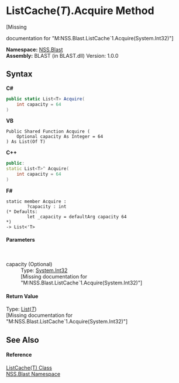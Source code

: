 # ListCache(*T*).Acquire Method 
 

\[Missing <summary> documentation for "M:NSS.Blast.ListCache`1.Acquire(System.Int32)"\]

**Namespace:**&nbsp;<a href="88b55311-4a89-0894-e27a-e157e443c7f7">NSS.Blast</a><br />**Assembly:**&nbsp;BLAST (in BLAST.dll) Version: 1.0.0

## Syntax

**C#**<br />
``` C#
public static List<T> Acquire(
	int capacity = 64
)
```

**VB**<br />
``` VB
Public Shared Function Acquire ( 
	Optional capacity As Integer = 64
) As List(Of T)
```

**C++**<br />
``` C++
public:
static List<T>^ Acquire(
	int capacity = 64
)
```

**F#**<br />
``` F#
static member Acquire : 
        ?capacity : int 
(* Defaults:
        let _capacity = defaultArg capacity 64
*)
-> List<'T> 

```


#### Parameters
&nbsp;<dl><dt>capacity (Optional)</dt><dd>Type: <a href="https://docs.microsoft.com/dotnet/api/system.int32" target="_blank" rel="noopener noreferrer">System.Int32</a><br />\[Missing <param name="capacity"/> documentation for "M:NSS.Blast.ListCache`1.Acquire(System.Int32)"\]</dd></dl>

#### Return Value
Type: <a href="https://docs.microsoft.com/dotnet/api/system.collections.generic.list-1" target="_blank" rel="noopener noreferrer">List</a>(<a href="587c1a88-05a4-749f-ce27-544d4cef91e6">*T*</a>)<br />\[Missing <returns> documentation for "M:NSS.Blast.ListCache`1.Acquire(System.Int32)"\]

## See Also


#### Reference
<a href="587c1a88-05a4-749f-ce27-544d4cef91e6">ListCache(T) Class</a><br /><a href="88b55311-4a89-0894-e27a-e157e443c7f7">NSS.Blast Namespace</a><br />